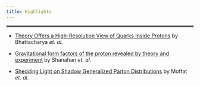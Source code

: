 ```yaml
---
title: Highlights
---
```

<hr style="border:2px solid gray">


- [Theory Offers a High-Resolution View of Quarks Inside Protons](/highlights/0001.html) by Bhattacharya *et. al.*

- [Gravitational form factors of the proton revealed by theory and experiment](/highlights/0002.html) by  Shanahan *et. al.* 

- [Shedding Light on Shadow Generalized Parton Distributions](/highlights/0003.html) by  Moffat *et. al.* 
